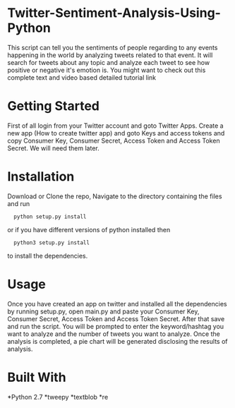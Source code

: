 # Twitter-Sentiment-Analysis-Using-Python

This script can tell you the sentiments of people regarding to any events happening in the world by analyzing tweets related to that event. It will search for tweets about any topic and analyze each tweet to see how positive or negative it's emotion is. You might want to check out this complete text and video based detailed tutorial link

# Getting Started

First of all login from your Twitter account and goto Twitter Apps. Create a new app (How to create twitter app) and goto Keys and access tokens and copy Consumer Key, Consumer Secret, Access Token and Access Token Secret. We will need them later.

# Installation

Download or Clone the repo, Navigate to the directory containing the files and run

      python setup.py install
      
or if you have different versions of python installed then

      python3 setup.py install 
      
to install the dependencies.


# Usage

Once you have created an app on twitter and installed all the dependencies by running setup.py, open main.py and paste your Consumer Key, Consumer Secret, Access Token and Access Token Secret. After that save and run the script. You will be prompted to enter the keyword/hashtag you want to analyze and the number of tweets you want to analyze. Once the analysis is completed, a pie chart will be generated disclosing the results of analysis.


# Built With

 *Python 2.7
 *tweepy
 *textblob
 *re
